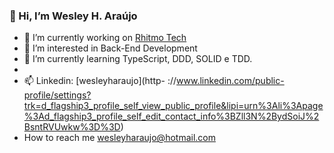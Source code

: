 ### 👋 Hi, I’m Wesley H. Araújo

- 🔭 I’m currently working on [Rhitmo Tech](https://rhitmotech.com.br/)
- 👀 I’m interested in Back-End Development
- 🌱 I’m currently learning TypeScript, DDD, SOLID e TDD.
- 
- 📫 Linkedin: [wesleyharaujo](http-  ://www.linkedin.com/public-profile/settings?trk=d_flagship3_profile_self_view_public_profile&lipi=urn%3Ali%3Apage%3Ad_flagship3_profile_self_edit_contact_info%3BZll3N%2BydSoiJ%2BsntRVUwkw%3D%3D)
-  How to reach me  wesleyharaujo@hotmail.com
